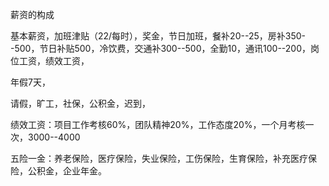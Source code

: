 薪资的构成

基本薪资，加班津贴（22/每时），奖金，节日加班，餐补20--25，房补350--500，节日补贴500，冷饮费，交通补300--500，全勤10，通讯100--200，岗位工资，绩效工资，

年假7天，

请假，旷工，社保，公积金，迟到，

绩效工资：项目工作考核60%，团队精神20%，工作态度20%，一个月考核一次，3000--4000

五险一金：养老保险，医疗保险，失业保险，工伤保险，生育保险，补充医疗保险，公积金，企业年金。
